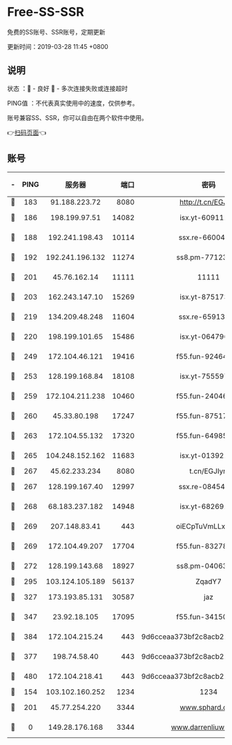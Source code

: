 # Free-SS-SSR

免费的SS账号、SSR账号，定期更新

更新时间：2019-03-28 11:45 +0800

## 说明

状态     ：🙂 - 良好 🙁 - 多次连接失败或连接超时

PING值   ：不代表真实使用中的速度，仅供参考。

账号兼容SS、SSR，你可以自由在两个软件中使用。

👉[扫码页面](https://liesauer.github.io/Free-SS-SSR/)👈

## 账号

|-|PING|服务器|端口|密码|加密方式|区域|
|:----:|:----:|:-----:|-----:|:----:|:----:|:----:|
|🙂|183|91.188.223.72|8080|http://t.cn/EGJIyrl|rc4-md5|RU|
|🙂|186|198.199.97.51|14082|isx.yt-60911167|aes-256-cfb|US|
|🙂|188|192.241.198.43|10114|ssx.re-66004566|aes-256-cfb|US|
|🙂|192|192.241.196.132|11274|ss8.pm-77123125|aes-256-cfb|US|
|🙂|201|45.76.162.14|11111|11111|aes-256-cfb|SG|
|🙂|203|162.243.147.10|15269|isx.yt-87517333|aes-256-cfb|US|
|🙂|219|134.209.48.248|11604|ssx.re-65913354|aes-256-cfb|US|
|🙂|220|198.199.101.65|15486|isx.yt-06479676|aes-256-cfb|US|
|🙂|249|172.104.46.121|19416|f55.fun-92464181|aes-256-cfb|SG|
|🙂|253|128.199.168.84|18108|isx.yt-75559783|aes-256-cfb|SG|
|🙂|259|172.104.211.238|10460|f55.fun-24046186|aes-256-cfb|US|
|🙂|260|45.33.80.198|17247|f55.fun-87517623|aes-256-cfb|US|
|🙂|263|172.104.55.132|17320|f55.fun-64985586|aes-256-cfb|SG|
|🙂|265|104.248.152.162|11683|isx.yt-01392151|aes-256-cfb|SG|
|🙂|267|45.62.233.234|8080|t.cn/EGJIyrl|rc4-md5|CA|
|🙂|267|128.199.167.40|12997|ssx.re-08454589|aes-256-cfb|SG|
|🙂|268|68.183.237.182|14948|isx.yt-68269192|aes-256-cfb|SG|
|🙂|269|207.148.83.41|443|oiECpTuVmLLxk4Ts|aes-256-cfb|AU|
|🙂|269|172.104.49.207|17704|f55.fun-83278419|aes-256-cfb|SG|
|🙂|272|128.199.143.68|18927|ss8.pm-04063806|aes-256-cfb|SG|
|🙂|295|103.124.105.189|56137|ZqadY7|chacha20|US|
|🙂|327|173.193.85.131|30587|jaz|aes-256-cfb|US|
|🙂|347|23.92.18.105|17095|f55.fun-34150095|aes-256-cfb|US|
|🙂|384|172.104.215.24|443|9d6cceaa373bf2c8acb22e60b6a58be6|aes-256-cfb|US|
|🙂|377|198.74.58.40|443|9d6cceaa373bf2c8acb22e60b6a58be6|aes-256-cfb|US|
|🙂|480|172.104.218.41|443|9d6cceaa373bf2c8acb22e60b6a58be6|aes-256-cfb|US|
|🙁|154|103.102.160.252|1234|1234|rc4-md5|JP|
|🙁|201|45.77.254.220|3344|www.sphard.com|aes-256-cfb|SG|
|🙁|0|149.28.176.168|3344|www.darrenliuwei.com|aes-256-cfb|AU|
